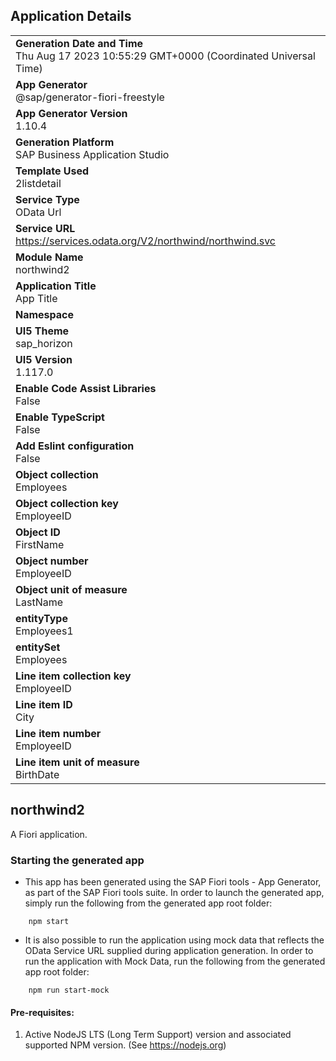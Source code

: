 ## Application Details
|               |
| ------------- |
|**Generation Date and Time**<br>Thu Aug 17 2023 10:55:29 GMT+0000 (Coordinated Universal Time)|
|**App Generator**<br>@sap/generator-fiori-freestyle|
|**App Generator Version**<br>1.10.4|
|**Generation Platform**<br>SAP Business Application Studio|
|**Template Used**<br>2listdetail|
|**Service Type**<br>OData Url|
|**Service URL**<br>https://services.odata.org/V2/northwind/northwind.svc
|**Module Name**<br>northwind2|
|**Application Title**<br>App Title|
|**Namespace**<br>|
|**UI5 Theme**<br>sap_horizon|
|**UI5 Version**<br>1.117.0|
|**Enable Code Assist Libraries**<br>False|
|**Enable TypeScript**<br>False|
|**Add Eslint configuration**<br>False|
|**Object collection**<br>Employees|
|**Object collection key**<br>EmployeeID|
|**Object ID**<br>FirstName|
|**Object number**<br>EmployeeID|
|**Object unit of measure**<br>LastName|
|**entityType**<br>Employees1|
|**entitySet**<br>Employees|
|**Line item collection key**<br>EmployeeID|
|**Line item ID**<br>City|
|**Line item number**<br>EmployeeID|
|**Line item unit of measure**<br>BirthDate|

## northwind2

A Fiori application.

### Starting the generated app

-   This app has been generated using the SAP Fiori tools - App Generator, as part of the SAP Fiori tools suite.  In order to launch the generated app, simply run the following from the generated app root folder:

```
    npm start
```

- It is also possible to run the application using mock data that reflects the OData Service URL supplied during application generation.  In order to run the application with Mock Data, run the following from the generated app root folder:

```
    npm run start-mock
```

#### Pre-requisites:

1. Active NodeJS LTS (Long Term Support) version and associated supported NPM version.  (See https://nodejs.org)


